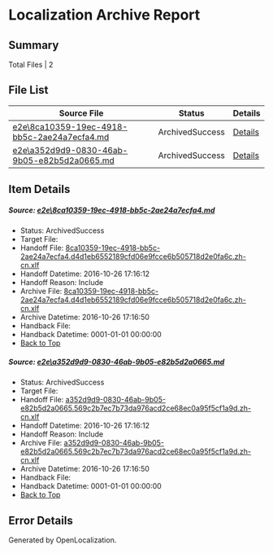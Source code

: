 # <a name='report-top'></a> Localization Archive Report

## Summary
 Total Files | 2

## File List
 Source File | Status | Details 
 ----------- | ------ | ------- 
 [e2e\8ca10359-19ec-4918-bb5c-2ae24a7ecfa4.md](https://github.com/OpenLocalizationTestOrg/ol-test0/blob/d3ed29959be83a6228ffd934ea6ea449c81cf730/e2e/8ca10359-19ec-4918-bb5c-2ae24a7ecfa4.md) | ArchivedSuccess | [Details](#b20e0c768b45d290c0eff06a75a895bbe2fb31544)
 [e2e\a352d9d9-0830-46ab-9b05-e82b5d2a0665.md](https://github.com/OpenLocalizationTestOrg/ol-test0/blob/d3ed29959be83a6228ffd934ea6ea449c81cf730/e2e/a352d9d9-0830-46ab-9b05-e82b5d2a0665.md) | ArchivedSuccess | [Details](#a47309ae089a66b53f161221dd2ab0058fd408da6)

## Item Details
##### <a name='b20e0c768b45d290c0eff06a75a895bbe2fb31544'></a> Source: [e2e\8ca10359-19ec-4918-bb5c-2ae24a7ecfa4.md](https://github.com/OpenLocalizationTestOrg/ol-test0/blob/d3ed29959be83a6228ffd934ea6ea449c81cf730/e2e/8ca10359-19ec-4918-bb5c-2ae24a7ecfa4.md)
* Status: ArchivedSuccess
* Target File: 
* Handoff File: [8ca10359-19ec-4918-bb5c-2ae24a7ecfa4.d4d1eb6552189cfd06e9fcce6b505718d2e0fa6c.zh-cn.xlf](https://github.com/OpenLocalizationTestOrg/ol-test0-handoff/blob/096c48a133af7cb44a6ca2aef9cafa54c6f98551/ol-handoff/OpenLocalizationTestOrg/ol-test0-zhcn/shujia/ht/8ca10359-19ec-4918-bb5c-2ae24a7ecfa4.d4d1eb6552189cfd06e9fcce6b505718d2e0fa6c.zh-cn.xlf)
* Handoff Datetime: 2016-10-26 17:16:12
* Handoff Reason: Include
* Archive File: [8ca10359-19ec-4918-bb5c-2ae24a7ecfa4.d4d1eb6552189cfd06e9fcce6b505718d2e0fa6c.zh-cn.xlf](https://github.com/OpenLocalizationTestOrg/ol-test0-handoff/blob/d320ede7ab551dac4028583d9a89f9fdb5e636d6/ol-archive/OpenLocalizationTestOrg/ol-test0-zhcn/shujia/ht/8ca10359-19ec-4918-bb5c-2ae24a7ecfa4.d4d1eb6552189cfd06e9fcce6b505718d2e0fa6c.zh-cn.xlf)
* Archive Datetime: 2016-10-26 17:16:50
* Handback File: 
* Handback Datetime: 0001-01-01 00:00:00
* [Back to Top](#report-top)

##### <a name='a47309ae089a66b53f161221dd2ab0058fd408da6'></a> Source: [e2e\a352d9d9-0830-46ab-9b05-e82b5d2a0665.md](https://github.com/OpenLocalizationTestOrg/ol-test0/blob/d3ed29959be83a6228ffd934ea6ea449c81cf730/e2e/a352d9d9-0830-46ab-9b05-e82b5d2a0665.md)
* Status: ArchivedSuccess
* Target File: 
* Handoff File: [a352d9d9-0830-46ab-9b05-e82b5d2a0665.569c2b7ec7b73da976acd2ce68ec0a95f5cf1a9d.zh-cn.xlf](https://github.com/OpenLocalizationTestOrg/ol-test0-handoff/blob/096c48a133af7cb44a6ca2aef9cafa54c6f98551/ol-handoff/OpenLocalizationTestOrg/ol-test0-zhcn/shujia/ht/a352d9d9-0830-46ab-9b05-e82b5d2a0665.569c2b7ec7b73da976acd2ce68ec0a95f5cf1a9d.zh-cn.xlf)
* Handoff Datetime: 2016-10-26 17:16:12
* Handoff Reason: Include
* Archive File: [a352d9d9-0830-46ab-9b05-e82b5d2a0665.569c2b7ec7b73da976acd2ce68ec0a95f5cf1a9d.zh-cn.xlf](https://github.com/OpenLocalizationTestOrg/ol-test0-handoff/blob/d320ede7ab551dac4028583d9a89f9fdb5e636d6/ol-archive/OpenLocalizationTestOrg/ol-test0-zhcn/shujia/ht/a352d9d9-0830-46ab-9b05-e82b5d2a0665.569c2b7ec7b73da976acd2ce68ec0a95f5cf1a9d.zh-cn.xlf)
* Archive Datetime: 2016-10-26 17:16:50
* Handback File: 
* Handback Datetime: 0001-01-01 00:00:00
* [Back to Top](#report-top)


## Error Details

Generated by OpenLocalization.

